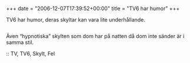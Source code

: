 +++
date = "2006-12-07T17:39:52+00:00"
title = "TV6 har humor"
+++

TV6 har humor, deras skyltar kan vara lite underhållande.

<img id="image149" src="/images/2006/12/kaffepaus.jpg" alt="" />

Även &#8220;hypnotiska&#8221; skylten som dom har på natten då dom inte sänder är i samma stil.

:: TV, TV6, Skylt, Fel

<small></small>
